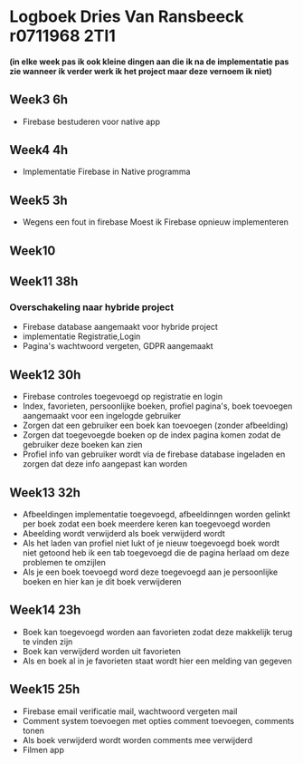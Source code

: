 # Logboek Dries Van Ransbeeck r0711968  2TI1
 #### (in elke week pas ik ook kleine dingen aan die ik na de implementatie  pas zie wanneer ik verder werk ik het project maar deze vernoem ik niet)
## Week3 6h
* Firebase bestuderen voor native app
## Week4 4h
* Implementatie Firebase in Native programma
## Week5 3h
* Wegens een fout in firebase Moest ik Firebase opnieuw implementeren
## Week10
## Week11 38h
### Overschakeling naar hybride project
* Firebase database aangemaakt voor hybride project
* implementatie Registratie,Login
* Pagina's wachtwoord vergeten, GDPR aangemaakt
## Week12 30h
* Firebase controles toegevoegd op registratie en login 
* Index, favorieten, persoonlijke boeken, profiel pagina's, boek toevoegen aangemaakt voor een ingelogde gebruiker
* Zorgen dat een gebruiker een boek kan toevoegen (zonder afbeelding)
* Zorgen dat toegevoegde boeken op de index pagina komen zodat de gebruiker deze boeken kan zien
* Profiel info van gebruiker wordt via de firebase database ingeladen en zorgen dat deze info aangepast kan worden
## Week13 32h
* Afbeeldingen implementatie toegevoegd, afbeeldinngen worden gelinkt per boek zodat een boek meerdere keren kan toegevoegd worden
* Abeelding wordt verwijderd als boek verwijderd wordt
* Als het laden van profiel niet lukt of je nieuw toegevoegd boek wordt niet getoond heb ik een tab toegevoegd die de pagina herlaad om deze problemen te omzijlen
* Als je een boek toevoegd word deze toegevoegd aan je persoonlijke boeken en hier kan je dit boek verwijderen
## Week14 23h
* Boek kan toegevoegd worden aan favorieten zodat deze makkelijk terug te vinden zijn
* Boek kan verwijderd worden uit favorieten
* Als en boek al in je favorieten staat wordt hier een melding van gegeven
## Week15 25h
* Firebase email verificatie mail, wachtwoord vergeten mail
* Comment system toevoegen met opties comment toevoegen, comments tonen
* Als boek verwijderd wordt worden comments mee verwijderd 
* Filmen app
